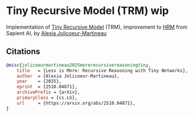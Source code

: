 # Tiny Recursive Model (TRM) wip

Implementation of [Tiny Recursive Model](https://arxiv.org/abs/2510.04871) (TRM), improvement to [HRM](https://github.com/lucidrains/hrm) from Sapient AI, by [Alexia Jolicoeur-Martineau](https://ajolicoeur.wordpress.com/about/)

## Citations

```bibtex
@misc{jolicoeurmartineau2025morerecursivereasoningtiny,
    title   = {Less is More: Recursive Reasoning with Tiny Networks}, 
    author  = {Alexia Jolicoeur-Martineau},
    year    = {2025},
    eprint  = {2510.04871},
    archivePrefix = {arXiv},
    primaryClass = {cs.LG},
    url     = {https://arxiv.org/abs/2510.04871}, 
}
```
